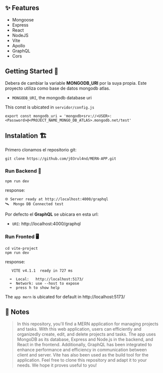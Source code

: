 ## ✨ Features

- Mongoose
- Express
- React
- NodeJS
- Vite
- Apollo
- GraphQL
- Cors

## Getting Started :tada:
Debera de cambiar la variable **MONGODB_URI** por la suya propia.
Este proyecto utiliza como base de datos mongodb atlas.

- `MONGODB_URI`, the mongodb database uri

This const is ubicated in `servidor/config.js`

```
export const mongodb_uri = 'mongodb+srv://<USER>:<Password>@<PROJECT_NAME_MONGO_DB_ATLAS>.mongodb.net/test'
```

## Instalation 🏗️
Primero clonamos el repositorio git:
```
git clone https://github.com/j03rul4nd/MERN-APP.git
```
### Run Backend :tada:
```
npm run dev
```
response:
```
🌐 Server ready at http://localhost:4000/graphql
🛰️  Mongo DB Connected test
```
Por defecto el **GraphQL** se ubicara en esta url:

- `URI`: http://localhost:4000/graphql

### Run Fronted :desktop_computer:
```
cd vite-project
npm run dev
```
response:
```
   VITE v4.1.1  ready in 727 ms

  ➜  Local:   http://localhost:5173/
  ➜  Network: use --host to expose
  ➜  press h to show help
```
The `app mern` is ubicated for default in http://localhost:5173/

## 📝 Notes

>In this repository, you'll find a MERN application for managing projects and tasks. With this web application, users can efficiently and organizedly create, edit, and delete projects and tasks. The app uses MongoDB as its database, Express and Node.js in the backend, and React in the frontend. Additionally, GraphQL has been integrated to enhance performance and efficiency in communication between client and server. Vite has also been used as the build tool for the application. Feel free to clone this repository and adapt it to your needs. We hope it proves useful to you!